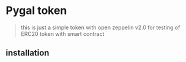 # Pygal token
> this is just a simple token with open zeppelin v2.0 for testing of ERC20 token with smart contract

## installation
